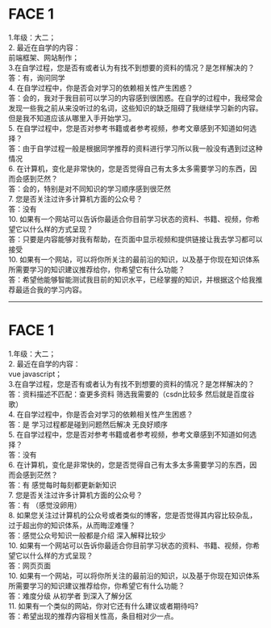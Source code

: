 # FACE 1
1.年级：大二； <br>
2. 最近在自学的内容：<br>
前端框架、网站制作；<br>
3.在自学过程，您是否有或者认为有找不到想要的资料的情况？是怎样解决的？<br>
答：有，询问同学<br>
4.	在自学过程中，你是否会对学习的依赖相关性产生困惑？<br>
答：会的，我对于我目前可以学习的内容感到很困惑。在自学的过程中，我经常会发现一些我之前从来没听过的名词，这些知识的缺乏阻碍了我继续学习新的内容。<br>
但是我不知道应该从哪里入手开始学习。<br>
5.	在自学过程中，您是否对参考书籍或者参考视频，参考文章感到不知道如何选择？<br>
答：由于自学过程一般是根据同学推荐的资料进行学习所以我一般没有遇到过这种情况<br>
6.	在计算机，变化是非常快的，您是否觉得自己有太多太多需要学习的东西，因而会感到茫然？<br>
答：会的，特别是对不同知识的学习顺序感到很茫然<br>
7.	您是否关注过许多计算机方面的公众号？<br>
答：没有<br>
10.	如果有一个网站可以告诉你最适合你目前学习状态的资料、书籍、视频，你希望它以什么样的方式呈现？<br>
答：只要是内容能够对我有帮助，在页面中显示视频和提供链接让我去学习都可以接受<br>
10.	如果有一个网站，可以将你所关注的最前沿的知识，以及基于你现在知识体系所需要学习的知识建议推荐给你，你希望它有什么功能？<br>
答：希望他能够智能测试我目前的知识水平，已经掌握的知识，并根据这个给我推荐最适合我的学习内容。<br>

----

# FACE 1
1.年级：大二； <br>
2. 最近在自学的内容：<br>
vue javascript；<br>
3.在自学过程，您是否有或者认为有找不到想要的资料的情况？是怎样解决的？<br>
答：资料描述不匹配：查更多资料  筛选我需要的（csdn比较多 然后就是百度谷歌）<br>
4.	在自学过程中，你是否会对学习的依赖相关性产生困惑？<br>
答：是 学习过程都是碰到问题然后解决 无良好顺序<br>
5.	在自学过程中，您是否对参考书籍或者参考视频，参考文章感到不知道如何选择？<br>
答：没有<br>
6.	在计算机，变化是非常快的，您是否觉得自己有太多太多需要学习的东西，因而会感到茫然？<br>
答：有 感觉每时每刻都更新新知识<br>
7.	您是否关注过许多计算机方面的公众号？<br>
答：有 （感觉没卵用）<br>
8.	如果您关注过计算机的公众号或者类似的博客，您是否觉得其内容比较杂乱，过于超出你的知识体系，从而晦涩难懂？<br>
答：感觉公众号知识一般都是介绍 深入解释比较少<br>
10.	如果有一个网站可以告诉你最适合你目前学习状态的资料、书籍、视频，你希望它以什么样的方式呈现？<br>
答：网页页面<br>
10.	如果有一个网站，可以将你所关注的最前沿的知识，以及基于你现在知识体系所需要学习的知识建议推荐给你，你希望它有什么功能？<br>
答：难度分级 从初学者 到深入了解分区<br>
11.	如果有一个类似的网站，你对它还有什么建议或者期待吗?<br>
答：希望出现的推荐内容相关性高，条目相对少一点。<br>

